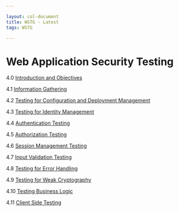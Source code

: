 ```yaml
---

layout: col-document
title: WSTG - Latest
tags: WSTG

---
```

# Web Application Security Testing

4.0 [Introduction and Objectives](0-Introduction_and_Objectives/README.md)

4.1 [Information Gathering](01-Information_Gathering/README.md)

4.2 [Testing for Configuration and Deployment Management](02-Configuration_and_Deployment_Management_Testing/README.md)

4.3 [Testing for Identity Management](03-Identity_Management_Testing/README.md)

4.4 [Authentication Testing](04-Authentication_Testing/README.md)

4.5 [Authorization Testing](05-Authorization_Testing/README.md)

4.6 [Session Management Testing](06-Session_Management_Testing/README.md)

4.7 [Input Validation Testing](07-Input_Validation_Testing/README.md)

4.8 [Testing for Error Handling](08-Testing_for_Error_Handling/README.md)

4.9 [Testing for Weak Cryptography](09-Testing_for_Weak_Cryptography/README.md)

4.10 [Testing Business Logic](10-Business_Logic_Testing/README.md)

4.11 [Client Side Testing](11-Client_Side_Testing/README.md)
